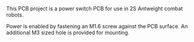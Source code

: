 This PCB project is a power switch PCB for use in 2S Antweight combat robots.

Power is enabled by fastening an M1.6 screw against the PCB surface.
An additional M3 sized hole is provided for mounting.
